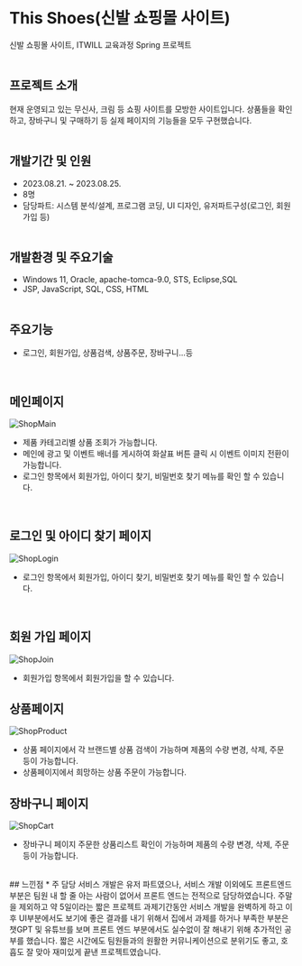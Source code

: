 <br/>

# This Shoes(신발 쇼핑몰 사이트)
신발 쇼핑몰 사이트, ITWILL 교육과정 Spring 프로젝트
<br/><br/>

## 프로젝트 소개
현재 운영되고 있는 무신사, 크림 등 쇼핑 사이트를 모방한 사이트입니다. 
상품들을 확인하고, 장바구니 및 구매하기 등 실제 페이지의 기능들을 모두 구현했습니다.
<br/><br/>

## 개발기간 및 인원
* 2023.08.21. ~ 2023.08.25.
* 8명
* 담당파트: 시스템 분석/설계, 프로그램 코딩, UI 디자인, 유저파트구성(로그인, 회원가입 등)
<br/><br/>

## 개발환경 및 주요기술
* Windows 11, Oracle, apache-tomca-9.0, STS, Eclipse,SQL
* JSP, JavaScript, SQL, CSS, HTML
<br/><br/>

## 주요기능
* 로그인, 회원가입, 상품검색, 상품주문, 장바구니...등
<br/>

## 메인페이지

![ShopMain](https://github.com/2023-05-JAVA-DEVELOPER-143/web-project-team2-bbbb/assets/133833066/fd93e975-469b-4b22-ba79-8f4275289474)
* 제품 카테고리별 상품 조회가 가능합니다.
* 메인에 광고 및 이벤트 배너를 게시하여 화살표 버튼 클릭 시 이벤트 이미지 전환이 가능합니다.
* 로그인 항목에서 회원가입, 아이디 찾기, 비밀번호 찾기 메뉴를 확인 할 수 있습니다.
<br/>

## 로그인 및 아이디 찾기 페이지

![ShopLogin](https://github.com/2023-05-JAVA-DEVELOPER-143/web-project-team2-bbbb/assets/133833066/73f665ab-9c24-4aa1-9df2-0e1cf2393b05)
* 로그인 항목에서 회원가입, 아이디 찾기, 비밀번호 찾기 메뉴를 확인 할 수 있습니다.
<br/>

## 회원 가입 페이지
![ShopJoin](https://github.com/2023-05-JAVA-DEVELOPER-143/web-project-team2-bbbb/assets/133833066/6bcc05c7-2a30-4aff-b268-031b8fe458c1)
* 회원가입 항목에서 회원가입을 할 수 있습니다.


## 상품페이지
![ShopProduct](https://github.com/2023-05-JAVA-DEVELOPER-143/web-project-team2-bbbb/assets/133833066/0aecb0d8-c384-442e-9631-58ea829eb786)
* 상품 페이지에서 각 브랜드별 상품 검색이 가능하며 제품의 수량 변경, 삭제, 주문 등이 가능합니다.
* 상품페이지에서 희망하는 상품 주문이 가능합니다.


## 장바구니 페이지
![ShopCart](https://github.com/2023-05-JAVA-DEVELOPER-143/web-project-team2-bbbb/assets/133833066/462b6f18-1127-4b92-af37-01a3a1bf076c)
* 장바구니 페이지 주문한 상품리스트 확인이 가능하며 제품의 수량 변경, 삭제, 주문 등이 가능합니다.

<br/>
## 느낀점
* 주 담당 서비스 개발은 유저 파트였으나, 서비스 개발 이외에도 프론트엔드 부분은 팀원 내 할 줄 아는 사람이 없어서 프론트 엔드는 전적으로 담당하였습니다. 주말을 제외하고 약 5일이라는 짧은 프로젝트 과제기간동안 서비스 개발을 완벽하게 하고 이후 UI부분에서도 보기에 좋은 결과를 내기 위해서 집에서 과제를 하거나 부족한 부분은 챗GPT 및 유튜브를 보며 프론트 엔드 부분에서도 실수없이 잘 해내기 위해 추가적인 공부를 했습니다. 짧은 시간에도 팀원들과의 원활한 커뮤니케이션으로 분위기도 좋고, 호흡도 잘 맞아 재미있게 끝낸 프로젝트였습니다. 
